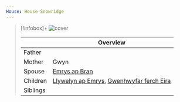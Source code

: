```yaml
---
House: House Snowridge
---
```

> [!infobox]+
> ![cover](Eira%20ferch%20Gwyn.png)
> 
> || Overview  |
> | ---  | ---    |
> | Father   |   |
> | Mother  |  Gwyn |
> | Spouse  | [Emrys ap Bran](Emrys%20ap%20Bran.md)  |
> | Children | [Llywelyn ap Emrys](Llywelyn%20ap%20Emrys.md), [Gwenhwyfar ferch Eira](Gwenhwyfar%20ferch%20Eira.md)  |
> | Siblings  |   |
> 

